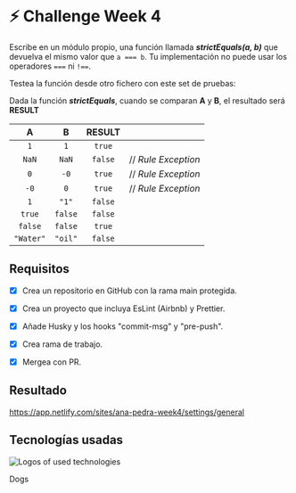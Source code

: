 # :zap: Challenge Week 4

Escribe en un módulo propio, una función llamada **_strictEquals(a, b)_** que devuelva el mismo valor que `a === b`. Tu implementación no puede usar los operadores `===` ni `!==`.

Testea la función desde otro fichero con este set de pruebas:

Dada la función **_strictEquals_**, cuando se comparan **A** y **B**, el resultado será **RESULT**

|     A     |    B    | RESULT  |                     |
| :-------: | :-----: | :-----: | :------------------ |
|    `1`    |   `1`   | `true`  |                     |
|   `NaN`   |  `NaN`  | `false` | // _Rule Exception_ |
|    `0`    |  `-0`   | `true`  | // _Rule Exception_ |
|   `-0`    |   `0`   | `true`  | // _Rule Exception_ |
|    `1`    |  `"1"`  | `false` |                     |
|  `true`   | `false` | `false` |                     |
|  `false`  | `false` | `true`  |                     |
| `"Water"` | `"oil"` | `false` |                     |

## Requisitos

-   [x] Crea un repositorio en GitHub con la rama main protegida.

-   [x] Crea un proyecto que incluya EsLint (Airbnb) y Prettier.

-   [x] Añade Husky y los hooks "commit-msg" y "pre-push".

-   [x] Crea rama de trabajo.

-   [x] Mergea con PR.

## Resultado

https://app.netlify.com/sites/ana-pedra-week4/settings/general

## Tecnologías usadas

![Logos of used technologies](/assets/tech_logos.jpg)

Dogs
